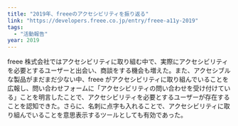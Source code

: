 ```yaml
---
title: "2019年、freeeのアクセシビリティを振り返る"
link: "https://developers.freee.co.jp/entry/freee-a11y-2019"
tags:
  - "活動報告"
year: 2019
---
```


freee 株式会社ではアクセシビリティに取り組む中で、実際にアクセシビリティを必要とするユーザーと出会い、商談をする機会も増えた。また、アクセシブルな製品がまだまだ少ない中、freee がアクセシビリティに取り組んでいることを広報し、問い合わせフォームに「アクセシビリティの問い合わせを受け付けている」ことを明言したことで、アクセシビリティを必要とするユーザーが存在することを認知できた。さらに、名刺に点字も入れることで、アクセシビリティに取り組んでいることを意思表示するツールとしても有効であった。

